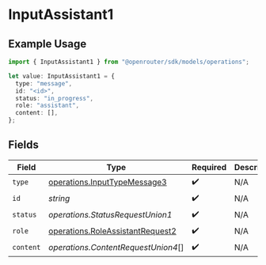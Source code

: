 # InputAssistant1

## Example Usage

```typescript
import { InputAssistant1 } from "@openrouter/sdk/models/operations";

let value: InputAssistant1 = {
  type: "message",
  id: "<id>",
  status: "in_progress",
  role: "assistant",
  content: [],
};
```

## Fields

| Field                                                                                | Type                                                                                 | Required                                                                             | Description                                                                          |
| ------------------------------------------------------------------------------------ | ------------------------------------------------------------------------------------ | ------------------------------------------------------------------------------------ | ------------------------------------------------------------------------------------ |
| `type`                                                                               | [operations.InputTypeMessage3](../../models/operations/inputtypemessage3.md)         | :heavy_check_mark:                                                                   | N/A                                                                                  |
| `id`                                                                                 | *string*                                                                             | :heavy_check_mark:                                                                   | N/A                                                                                  |
| `status`                                                                             | *operations.StatusRequestUnion1*                                                     | :heavy_check_mark:                                                                   | N/A                                                                                  |
| `role`                                                                               | [operations.RoleAssistantRequest2](../../models/operations/roleassistantrequest2.md) | :heavy_check_mark:                                                                   | N/A                                                                                  |
| `content`                                                                            | *operations.ContentRequestUnion4*[]                                                  | :heavy_check_mark:                                                                   | N/A                                                                                  |